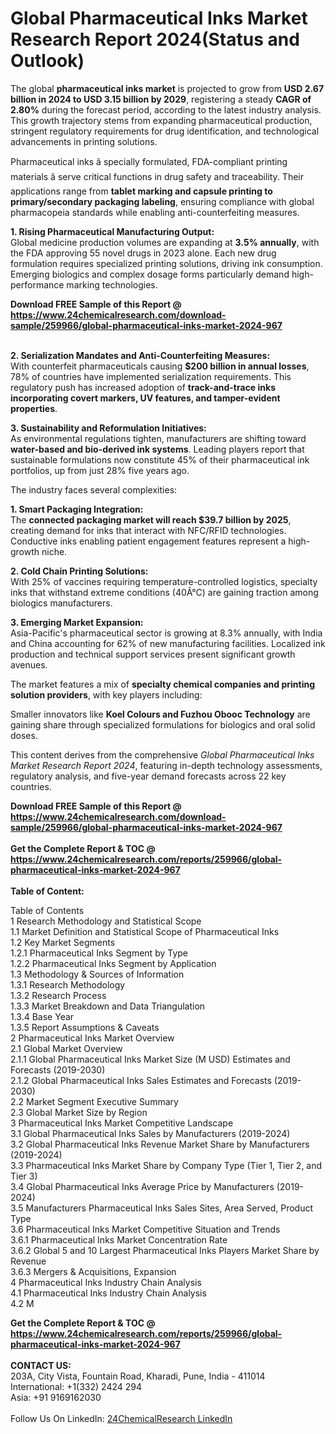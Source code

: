 <h1>Global Pharmaceutical Inks Market Research Report 2024(Status and Outlook)</h1><p>The global <strong>pharmaceutical inks market</strong> is projected to grow from <strong>USD 2.67 billion in 2024 to USD 3.15 billion by 2029</strong>, registering a steady <strong>CAGR of 2.80%</strong> during the forecast period, according to the latest industry analysis. This growth trajectory stems from expanding pharmaceutical production, stringent regulatory requirements for drug identification, and technological advancements in printing solutions.</p><p>Pharmaceutical inks â specially formulated, FDA-compliant printing materials â serve critical functions in drug safety and traceability. Their applications range from <strong>tablet marking and capsule printing to primary/secondary packaging labeling</strong>, ensuring compliance with global pharmacopeia standards while enabling anti-counterfeiting measures.</p><p><strong>1. Rising Pharmaceutical Manufacturing Output:</strong><br>
Global medicine production volumes are expanding at <strong>3.5% annually</strong>, with the FDA approving 55 novel drugs in 2023 alone. Each new drug formulation requires specialized printing solutions, driving ink consumption. Emerging biologics and complex dosage forms particularly demand high-performance marking technologies.</p><div><b>Download FREE Sample of this Report @ 
            <a href="https://www.24chemicalresearch.com/download-sample/259966/global-pharmaceutical-inks-market-2024-967">
            https://www.24chemicalresearch.com/download-sample/259966/global-pharmaceutical-inks-market-2024-967</a></b></div><br><p><strong>2. Serialization Mandates and Anti-Counterfeiting Measures:</strong><br>
With counterfeit pharmaceuticals causing <strong>$200 billion in annual losses</strong>, 78% of countries have implemented serialization requirements. This regulatory push has increased adoption of <strong>track-and-trace inks incorporating covert markers, UV features, and tamper-evident properties</strong>.</p><p><strong>3. Sustainability and Reformulation Initiatives:</strong><br>
As environmental regulations tighten, manufacturers are shifting toward <strong>water-based and bio-derived ink systems</strong>. Leading players report that sustainable formulations now constitute 45% of their pharmaceutical ink portfolios, up from just 28% five years ago.</p><p>The industry faces several complexities:</p><p><strong>1. Smart Packaging Integration:</strong><br>
The <strong>connected packaging market will reach $39.7 billion by 2025</strong>, creating demand for inks that interact with NFC/RFID technologies. Conductive inks enabling patient engagement features represent a high-growth niche.</p><p><strong>2. Cold Chain Printing Solutions:</strong><br>
With 25% of vaccines requiring temperature-controlled logistics, specialty inks that withstand extreme conditions (40Â°C) are gaining traction among biologics manufacturers.</p><p><strong>3. Emerging Market Expansion:</strong><br>
Asia-Pacific's pharmaceutical sector is growing at 8.3% annually, with India and China accounting for 62% of new manufacturing facilities. Localized ink production and technical support services present significant growth avenues.</p><p>The market features a mix of <strong>specialty chemical companies and printing solution providers</strong>, with key players including:</p><p>Smaller innovators like <strong>Koel Colours and Fuzhou Obooc Technology</strong> are gaining share through specialized formulations for biologics and oral solid doses.</p><p>This content derives from the comprehensive <em>Global Pharmaceutical Inks Market Research Report 2024</em>, featuring in-depth technology assessments, regulatory analysis, and five-year demand forecasts across 22 key countries.</p><div><b>Download FREE Sample of this Report @ 
            <a href="https://www.24chemicalresearch.com/download-sample/259966/global-pharmaceutical-inks-market-2024-967">
            https://www.24chemicalresearch.com/download-sample/259966/global-pharmaceutical-inks-market-2024-967</a></b></div><br><div><b>Get the Complete Report & TOC @ 
            <a href="https://www.24chemicalresearch.com/reports/259966/global-pharmaceutical-inks-market-2024-967">
            https://www.24chemicalresearch.com/reports/259966/global-pharmaceutical-inks-market-2024-967</a></b></div><br>
            <b>Table of Content:</b><p>Table of Contents<br />
1 Research Methodology and Statistical Scope<br />
1.1 Market Definition and Statistical Scope of Pharmaceutical Inks<br />
1.2 Key Market Segments<br />
1.2.1 Pharmaceutical Inks Segment by Type<br />
1.2.2 Pharmaceutical Inks Segment by Application<br />
1.3 Methodology & Sources of Information<br />
1.3.1 Research Methodology<br />
1.3.2 Research Process<br />
1.3.3 Market Breakdown and Data Triangulation<br />
1.3.4 Base Year<br />
1.3.5 Report Assumptions & Caveats<br />
2 Pharmaceutical Inks Market Overview<br />
2.1 Global Market Overview<br />
2.1.1 Global Pharmaceutical Inks Market Size (M USD) Estimates and Forecasts (2019-2030)<br />
2.1.2 Global Pharmaceutical Inks Sales Estimates and Forecasts (2019-2030)<br />
2.2 Market Segment Executive Summary<br />
2.3 Global Market Size by Region<br />
3 Pharmaceutical Inks Market Competitive Landscape<br />
3.1 Global Pharmaceutical Inks Sales by Manufacturers (2019-2024)<br />
3.2 Global Pharmaceutical Inks Revenue Market Share by Manufacturers (2019-2024)<br />
3.3 Pharmaceutical Inks Market Share by Company Type (Tier 1, Tier 2, and Tier 3)<br />
3.4 Global Pharmaceutical Inks Average Price by Manufacturers (2019-2024)<br />
3.5 Manufacturers Pharmaceutical Inks Sales Sites, Area Served, Product Type<br />
3.6 Pharmaceutical Inks Market Competitive Situation and Trends<br />
3.6.1 Pharmaceutical Inks Market Concentration Rate<br />
3.6.2 Global 5 and 10 Largest Pharmaceutical Inks Players Market Share by Revenue<br />
3.6.3 Mergers & Acquisitions, Expansion<br />
4 Pharmaceutical Inks Industry Chain Analysis<br />
4.1 Pharmaceutical Inks Industry Chain Analysis<br />
4.2 M</p><div><b>Get the Complete Report & TOC @ 
            <a href="https://www.24chemicalresearch.com/reports/259966/global-pharmaceutical-inks-market-2024-967">
            https://www.24chemicalresearch.com/reports/259966/global-pharmaceutical-inks-market-2024-967</a></b></div><br><b>CONTACT US:</b><br>
            203A, City Vista, Fountain Road, Kharadi, Pune, India - 411014<br>
            International: +1(332) 2424 294<br>
            Asia: +91 9169162030 <br><br>
            Follow Us On LinkedIn: <a href="https://www.linkedin.com/company/24chemicalresearch/">24ChemicalResearch LinkedIn</a>